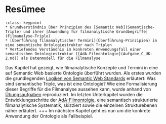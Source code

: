 # Resümee

```{admonition} Keypoints
:class: keypoint
* Grundverständnis über Prinzipien des [Semantic Web](Semantische-Triple) und ihrer [Anwendung für filmanalytische Grundbegriffe](Filmanalyse-Triple)
* [Überführung filmanalytischer Termini](Überführung-Prinzipien) in eine semantische Ontologiestruktur nach Triplen
* Vertiefendes Verständnis im konkreten Anwendungsfall einer semantischen Ontologiestruktur ([AdA-Filmontologie](Aufgabe_C_UK-2.md)) als Datenmodell für die Filmanalyse
```
Das Kapitel hat gezeigt, wie filmanalytische Konzepte und Termini in eine auf Semantic Web basierte Ontologie überführt wurden. Als erstes wurden die grundlegenden [Logiken von Semantic Web Standards](Aufgabe_C) erläutert: Was sind semantische Triple, was ist eine Ontologie? Wie eine Formalisierung dieser Begriffe für die Filmanalyse aussehen kann, wurde anhand von [Übungsaufgaben](Aufgabe_C_UK-1) reproduziert. Im letzten Unterkapitel wurden die Entwicklungsschritte der [AdA-Filmontolgie](Aufgabe_C_UK-2), eine semantisch strukturierte filmanalytische Systematik, skizziert sowie die einzelnen Strukturebenen näher erläutert. 
+++
Im nächsten Kapitel geht es nun um die konkrete Anwendung der Ontologie als Fallbeispiel.